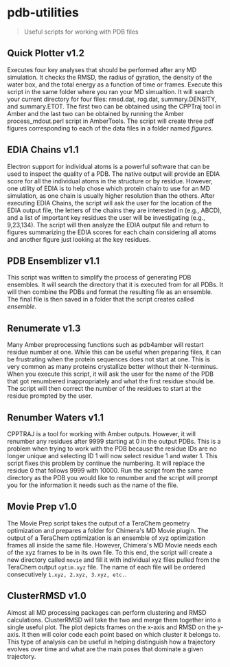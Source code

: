 # pdb-utilities
>Useful scripts for working with PDB files

## Quick Plotter v1.2
Executes four key analyses that should be performed after any MD simulation. It checks the RMSD, the radius of gyration, the density of the water box, and the total energy as a function of time or frames. Execute this script in the same folder where you ran your MD simualtion. It will search your current directory for four files: rmsd.dat, rog.dat, summary.DENSITY, and summary.ETOT. The first two can be obtained using the CPPTraj tool in Amber and the last two can be obtained by running the Amber process_mdout.perl script in AmberTools. The script will create three pdf figures corresponding to each of the data files in a folder named *figures*.

## EDIA Chains v1.1
Electron support for individual atoms is a powerful software that can be used to inspect the quality of a PDB. The native output will provide an EDIA score for all the individual atoms in the structure or by residue. However, one utility of EDIA is to help chose which protein chain to use for an MD simulation, as one chain is usually higher resolution than the others. After executing EDIA Chains, the script will ask the user for the location of the EDIA output file, the letters of the chains they are interested in (e.g., ABCD), and a list of important key residues the user will be investigating (e.g., 9,23,134). The script will then analyze the EDIA output file and return to figures summarizing the EDIA scores for each chain considering all atoms and another figure just looking at the key residues. 

## PDB Ensemblizer v1.1
This script was written to simplify the process of generating PDB ensembles. It will search the directory that it is executed from for all PDBs. It will then combine the PDBs and format the resulting file as an ensemble. The final file is then saved in a folder that the script creates called *ensemble*.

## Renumerate v1.3
Many Amber preprocessing functions such as pdb4amber will restart residue number at one. While this can be useful when preparing files, it can be frustrating when the protein sequences does not start at one. This is very common as many proteins crystallize better without their N-terminus. When you execute this script, it will ask the user for the name of the PDB that got renumbered inappropriately and what the first residue should be. The script will then correct the number of the residues to start at the residue prompted by the user.

## Renumber Waters v1.1
CPPTRAJ is a tool for working with Amber outputs. However, it will renumber any residues after 9999 starting at 0 in the output PDBs. This is a problem when trying to work with the PDB because the residue IDs are no longer unique and selecting ID 1 will now select residue 1 and water 1. This script fixes this problem by continue the numbering. It will replace the residue 0 that follows 9999 with 10000. Run the script from the same directory as the PDB you would like to renumber and the script will prompt you for the information it needs such as the name of the file.

## Movie Prep v1.0
The Movie Prep script takes the output of a TeraChem geometry optimization and prepares a folder for Chimera's MD Movie plugin. The output of a TeraChem optimization is an ensemble of xyz optimization frames all inside the same file. However, Chimera's MD Movie needs each of the xyz frames to be in its own file. To this end, the script will create a new directory called ```movie``` and fill it with individual xyz files pulled from the TeraChem output ```optim.xyz``` file. The name of each file will be ordered consecutively ```1.xyz, 2.xyz, 3.xyz, etc.```.

## ClusterRMSD v1.0
Almost all MD processing packages can perform clustering and RMSD calculations. ClusterRMSD will take the two and merge them together into a single useful plot. The plot depicts frames on the x-axis and RMSD on the y-axis. It then will color code each point based on which cluster it belongs to. This type of analysis can be useful in helping distinguish how a trajectory evolves over time and what are the main poses that dominate a given trajectory.
